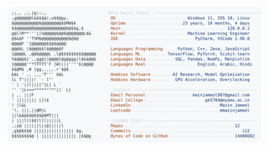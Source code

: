 <picture>
  <source srcset="https://raw.githubusercontent.com/mmazinjameel/mmazinjameel/main/dark_mode.svg?v=1757378939" media="(prefers-color-scheme: dark)">
  <img src="https://raw.githubusercontent.com/mmazinjameel/mmazinjameel/main/light_mode.svg?v=1757378939">
</picture>
